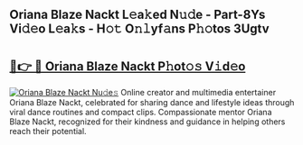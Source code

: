 ## Oriana Blaze Nackt L𝚎a𝚔ed N𝚞𝚍e - Part-8Ys Vi𝚍𝚎o L𝚎a𝚔s - H𝚘𝚝 O𝚗𝚕yf𝚊ns P𝚑𝚘tos 3Ugtv

# <h2><a href="http://kf1ijy.oniu.top/?m=Oriana+Blaze+Nackt">🔗👉 🔴 Oriana Blaze Nackt P𝚑ot𝚘𝚜 V𝚒d𝚎o</a></h2>

[![Oriana Blaze Nackt Nu𝚍e𝚜](https://i.imgur.com/0qMVB7G.gif)](http://kf1ijy.oniu.top/?m=Oriana+Blaze+Nackt)
Online creator and multimedia entertainer Oriana Blaze Nackt, celebrated for sharing dance and lifestyle ideas through viral dance routines and compact clips. Compassionate mentor Oriana Blaze Nackt, recognized for their kindness and guidance in helping others reach their potential.  
